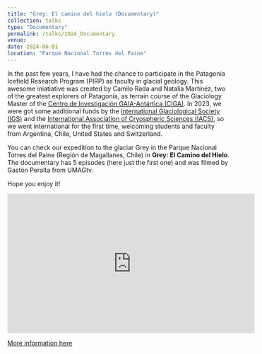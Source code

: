 ```yaml
---
title: "Grey: El camino del hielo (Documentary)"
collection: talks
type: "Documentary"
permalink: /talks/2024_Documentary
venue: 
date: 2024-06-01
location: "Parque Nacional Torres del Paine"
---
```


In the past few years, I have had the chance to participate in the Patagonia Icefield Research Program (PIRP) as faculty in glacial geology. This awesome iniatiative was created by Camilo Rada and Natalia Martínez, two of the greatest explorers of Patagonia, as terrain course of the Glaciology Master of the [Centro de Investigación GAIA-Antártica (CIGA)](https://glacio.umag.cl/). In 2023, we were got some additional funds by the [International Glaciological Society (IGS)](https://www.igsoc.org/) and the [International Association of Cryospheric Sciences (IACS)](https://cryosphericsciences.org/), so we went international for the first time, welcoming students and faculty from Argentina, Chile, United States and Switzerland. 

You can check our expedition to the glaciar Grey in the Parque Nacional Torres del Paine (Región de Magallanes, Chile) in **Grey: El Camino del Hielo**. The documentary has 5 episodes (here just the first one) and was filmed by Gastón Peralta from UMAGtv. 

Hope you enjoy it!

<iframe width="560" height="315" src="https://www.youtube-nocookie.com/embed/7eUjSuMWRxA?si=8Q9Mtd9gDOJkdBV0" title="YouTube video player" frameborder="0" allow="accelerometer; autoplay; clipboard-write; encrypted-media; gyroscope; picture-in-picture; web-share" referrerpolicy="strict-origin-when-cross-origin" allowfullscreen></iframe>

[More information here](https://www.patagonianicefields.org/)
